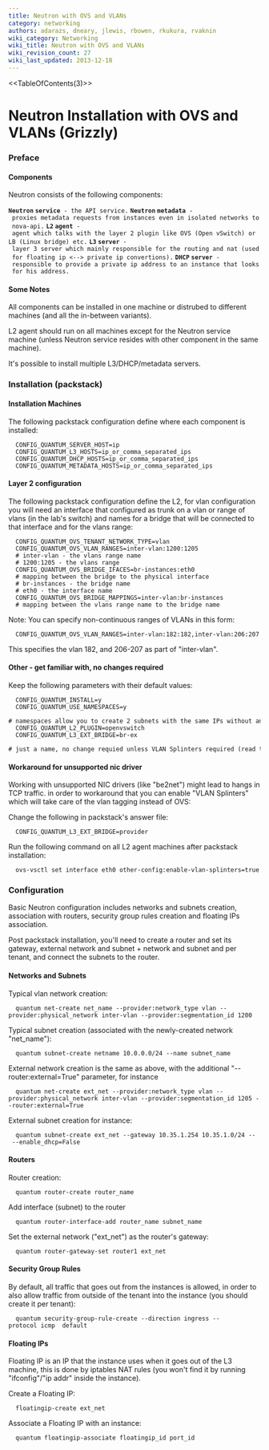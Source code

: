 ```yaml
---
title: Neutron with OVS and VLANs
category: networking
authors: adarazs, dneary, jlewis, rbowen, rkukura, rvaknin
wiki_category: Networking
wiki_title: Neutron with OVS and VLANs
wiki_revision_count: 27
wiki_last_updated: 2013-12-18
---
```


<<TableOfContents(3)>>

# Neutron Installation with OVS and VLANs (Grizzly)

### Preface

#### Components

Neutron consists of the following components:

**`Neutron` `service`**` - the API service.`
**`Neutron` `metadata`**` - proxies metadata requests from instances even in isolated networks to nova-api.`
**`L2` `agent`**` - agent which talks with the layer 2 plugin like OVS (Open vSwitch) or LB (Linux bridge) etc.`
**`L3` `server`**` - layer 3 server which mainly responsible for the routing and nat (used for floating ip <--> private ip convertions).`
**`DHCP` `server`**` - responsible to provide a private ip address to an instance that looks for his address.`

#### Some Notes

All components can be installed in one machine or distrubed to different machines (and all the in-between variants).

L2 agent should run on all machines except for the Neutron service machine (unless Neutron service resides with other component in the same machine).

It's possible to install multiple L3/DHCP/metadata servers.

### Installation (packstack)

#### Installation Machines

The following packstack configuration define where each component is installed:

      CONFIG_QUANTUM_SERVER_HOST=ip
      CONFIG_QUANTUM_L3_HOSTS=ip_or_comma_separated_ips
      CONFIG_QUANTUM_DHCP_HOSTS=ip_or_comma_separated_ips
      CONFIG_QUANTUM_METADATA_HOSTS=ip_or_comma_separated_ips

#### Layer 2 configuration

The following packstack configuration define the L2, for vlan configuration you will need an interface that configured as trunk on a vlan or range of vlans (in the lab's switch) and names for a bridge that will be connected to that interface and for the vlans range:

      CONFIG_QUANTUM_OVS_TENANT_NETWORK_TYPE=vlan
      CONFIG_QUANTUM_OVS_VLAN_RANGES=inter-vlan:1200:1205
      # inter-vlan - the vlans range name
      # 1200:1205 - the vlans range
      CONFIG_QUANTUM_OVS_BRIDGE_IFACES=br-instances:eth0
      # mapping between the bridge to the physical interface
      # br-instances - the bridge name
      # eth0 - the interface name
      CONFIG_QUANTUM_OVS_BRIDGE_MAPPINGS=inter-vlan:br-instances
      # mapping between the vlans range name to the bridge name

Note: You can specify non-continuous ranges of VLANs in this form:

      CONFIG_QUANTUM_OVS_VLAN_RANGES=inter-vlan:182:182,inter-vlan:206:207

This specifies the vlan 182, and 206-207 as part of "inter-vlan".

#### Other - get familiar with, no changes required

Keep the following parameters with their default values:

      CONFIG_QUANTUM_INSTALL=y
      CONFIG_QUANTUM_USE_NAMESPACES=y
      # namespaces allow you to create 2 subnets with the same IPs without any collisions.
      CONFIG_QUANTUM_L2_PLUGIN=openvswitch
      CONFIG_QUANTUM_L3_EXT_BRIDGE=br-ex
      # just a name, no change requied unless VLAN Splinters required (read the next section).

#### Workaround for unsupported nic driver

Working with unsupported NIC drivers (like "be2net") might lead to hangs in TCP traffic. in order to workaround that you can enable "VLAN Splinters" which will take care of the vlan tagging instead of OVS:

Change the following in packstack's answer file:

      CONFIG_QUANTUM_L3_EXT_BRIDGE=provider

Run the following command on all L2 agent machines after packstack installation:

      ovs-vsctl set interface eth0 other-config:enable-vlan-splinters=true

### Configuration

Basic Neutron configuration includes networks and subnets creation, association with routers, security group rules creation and floating IPs association.

Post packstack installation, you'll need to create a router and set its gateway, external network and subnet + network and subnet and per tenant, and connect the subnets to the router.

#### Networks and Subnets

Typical vlan network creation:

      quantum net-create net_name --provider:network_type vlan --provider:physical_network inter-vlan --provider:segmentation_id 1200

Typical subnet creation (associated with the newly-created network "net_name"):

      quantum subnet-create netname 10.0.0.0/24 --name subnet_name

External network creation is the same as above, with the additional "--router:external=True" parameter, for instance

      quantum net-create ext_net --provider:network_type vlan --provider:physical_network inter-vlan --provider:segmentation_id 1205 --router:external=True

External subnet creation for instance:

      quantum subnet-create ext_net --gateway 10.35.1.254 10.35.1.0/24 -- --enable_dhcp=False

#### Routers

Router creation:

      quantum router-create router_name

Add interface (subnet) to the router

      quantum router-interface-add router_name subnet_name

Set the external network ("ext_net") as the router's gateway:

      quantum router-gateway-set router1 ext_net

#### Security Group Rules

By default, all traffic that goes out from the instances is allowed, in order to also allow traffic from outside of the tenant into the instance (you should create it per tenant):

      quantum security-group-rule-create --direction ingress --protocol icmp  default

#### Floating IPs

Floating IP is an IP that the instance uses when it goes out of the L3 machine, this is done by iptables NAT rules (you won't find it by running "ifconfig"/"ip addr" inside the instance).

Create a Floating IP:

      floatingip-create ext_net

Associate a Floating IP with an instance:

      quantum floatingip-associate floatingip_id port_id
